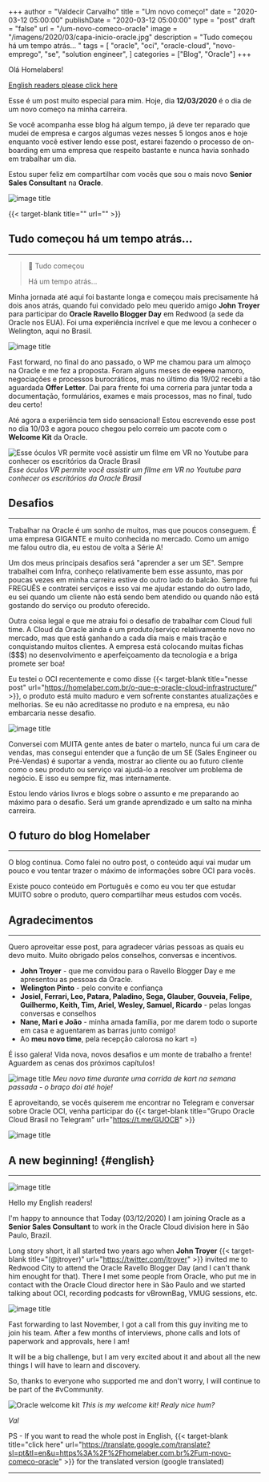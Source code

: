 +++
author = "Valdecir Carvalho"
title = "Um novo começo!"
date = "2020-03-12 05:00:00"
publishDate = "2020-03-12 05:00:00"
type = "post"
draft = "false"
url = "/um-novo-comeco-oracle"
image = "/imagens/2020/03/capa-inicio-oracle.jpg"
description = "Tudo começou há um tempo atrás... "
tags = [
    "oracle",
    "oci",
    "oracle-cloud",
	"novo-emprego",
    "se",
    "solution engineer",
]
categories = ["Blog", "Oracle"]
+++

Olá Homelabers!

[English readers please click here](#english)

Esse é um post muito especial para mim. Hoje, dia **12/03/2020** é o dia de um novo começo na minha carreira. 

Se você acompanha esse blog há algum tempo, já deve ter reparado que mudei de empresa e cargos algumas vezes nesses 5 longos anos e hoje enquanto você estiver lendo esse post, estarei fazendo o processo de on-boarding em uma empresa que respeito bastante e nunca havia sonhado em trabalhar um dia.

Estou super feliz em compartilhar com vocês que sou o mais novo **Senior Sales Consultant** na **Oracle**.

![image title](/imagens/2020/03/Oracle-Logo-01.jpg)

{{< target-blank title="" url="" >}}

## Tudo começou há um tempo atrás...
----

> :musical_note:
> Tudo começou
>
> Há um tempo atrás...

Minha jornada até aqui foi bastante longa e começou mais precisamente há dois anos atrás, quando fui convidado pelo meu querido amigo **John Troyer** para participar do **Oracle Ravello Blogger Day** em Redwood (a sede da Oracle nos EUA). Foi uma experiência incrível e que me levou a conhecer o Welington, aqui no Brasil.

![image title](/imagens/2020/03/oracle-ravello-vexpert-blogger-day-2018.jpg)

Fast forward, no final do ano passado, o WP me chamou para um almoço na Oracle e me fez a proposta. Foram alguns meses de ~~espera~~ namoro, negociações e processos burocráticos, mas no último dia  19/02 recebi a tão aguardada **Offer Letter**. Dai para frente foi uma correria para juntar toda a documentação, formulários, exames e mais processos, mas no final, tudo deu certo!

Até agora a experiência tem sido sensacional! Estou escrevendo esse post no dia 10/03 e agora pouco chegou pelo correio um pacote com o **Welcome Kit** da Oracle.

![Esse óculos VR permite você assistir um filme em VR no Youtube para conhecer os escritórios da Oracle Brasil](/imagens/2020/03/oracle-welcome-kit.jpg)
_Esse óculos VR permite você assistir um filme em VR no Youtube para conhecer os escritórios da Oracle Brasil_

## Desafios
----
Trabalhar na Oracle é um sonho de muitos, mas que poucos conseguem. É uma empresa GIGANTE e muito conhecida no mercado. Como um amigo me falou outro dia, eu estou de volta a Série A! 

Um dos meus principais desafios será "aprender a ser um SE". Sempre trabalhei com Infra, conheço relativamente bem esse assunto, mas por poucas vezes em minha carreira estive do outro lado do balcão. Sempre fui FREGUÊS e contratei serviços e isso vai me ajudar estando do outro lado, eu sei quando um cliente não está sendo bem atendido ou quando não está gostando do serviço ou produto oferecido. 

Outra coisa legal e que me atraiu foi o desafio de trabalhar com Cloud full time. A Cloud da Oracle ainda é um produto/serviço relativamente novo no mercado, mas que está ganhando a cada dia mais e mais tração e conquistando muitos clientes. A empresa está colocando muitas fichas ($$$) no desenvolvimento e aperfeiçoamento da tecnologia e a briga promete ser boa!

Eu testei o OCI recentemente e como disse {{< target-blank title="nesse post" url="https://homelaber.com.br/o-que-e-oracle-cloud-infrastructure/" >}}, o produto está muito maduro e vem sofrente constantes atualizações e melhorias. Se eu não acreditasse no produto e na empresa, eu não embarcaria nesse desafio. 


![image title](/imagens/2020/03/Oracle-Cloud-Infrastructure-logo.png)

Conversei com MUITA gente antes de bater o martelo, nunca fui um cara de vendas, mas consegui entender que a função de um SE (Sales Engineer ou Pré-Vendas) é suportar a venda, mostrar ao cliente ou ao futuro cliente como o seu produto ou serviço vai ajudá-lo a resolver um problema de negócio. E isso eu sempre fiz, mas internamente.

Estou lendo vários livros e blogs sobre o assunto e me preparando ao máximo para o desafio. Será um grande aprendizado e um salto na minha carreira.

## O futuro do blog Homelaber
----

O blog continua. Como falei no outro post, o conteúdo aqui vai mudar um pouco e vou tentar trazer o máximo de informações sobre OCI para vocês. 

Existe pouco conteúdo em Português e como eu vou ter que estudar MUITO sobre o produto, quero compartilhar meus estudos com vocês.

## Agradecimentos
----

Quero aproveitar esse post, para agradecer várias pessoas as quais eu devo muito. Muito obrigado pelos conselhos, conversas e incentivos. 

- **John Troyer** - que me convidou para o Ravello Blogger Day e me apresentou as pessoas da Oracle.
- **Welington Pinto** - pelo convite e confiança
- **Josiel, Ferrari, Leo, Patara, Paladino, Sega, Glauber, Gouveia, Felipe, Guilhermo, Keith, Tim, Ariel, Wesley, Samuel, Ricardo** - pelas longas conversas e conselhos
- **Nane, Mari e João** - minha amada família, por me darem todo o suporte em casa e aguentarem as barras junto comigo!
- Ao **meu novo time**, pela recepção calorosa no kart =) 

É isso galera! Vida nova, novos desafios e um monte de trabalho a frente! Aguardem as cenas dos próximos capítulos!

![image title](/imagens/2020/03/oracle-team-kart.jpg)
_Meu novo time durante uma corrida de kart na semana passada - o braço doi até hoje!_

E aproveitando, se vocês quiserem me encontrar no Telegram e conversar sobre Oracle OCI, venha participar do {{< target-blank title="Grupo Oracle Cloud Brasil no Telegram" url="https://t.me/GUOCB" >}}

![image title](/imagens/2020/03/grupo-oracle-cloud-brasil-telegram.jpg)

## A new beginning! {#english}
----
![image title](/imagens/2020/03/english-please.png)

Hello my English readers!

I'm happy to announce that Today (03/12/2020) I am joining Oracle as a **Senior Sales Consultant** to work in the Oracle Cloud division here in São Paulo, Brazil.

Long story short, it all started two years ago when **John Troyer** {{< target-blank title="(@jtroyer)" url="https://twitter.com/jtroyer" >}} invited me to Redwood City to attend the Oracle Ravello Blogger Day (and I can't thank him enought for that). There I met some people from Oracle, who put me in contact with the Oracle Cloud director here in São Paulo and we started talking about OCI, recording podcasts for vBrownBag, VMUG sessions, etc.

![image title](/imagens/2020/03/oracle-ravello-vexpert-blogger-day-2018.jpg)

Fast forwarding to last November, I got a call from this guy inviting me to join his team. After a few months of interviews, phone calls and lots of paperwork and approvals, here I am!

It will be a big challenge, but I am very excited about it and about all the new things I will have to learn and discovery.

So, thanks to everyone who supported me and don't worry, I will continue to be part of the #vCommunity.

![Oracle welcome kit](/imagens/2020/03/oracle-welcome-kit.jpg)
_This is my welcome kit! Realy nice hum?_

_Val_

PS - If you want to read the whole post in English, {{< target-blank title="click here" url="https://translate.google.com/translate?sl=pt&tl=en&u=https%3A%2F%2Fhomelaber.com.br%2Fum-novo-comeco-oracle" >}} for the translated version (google translated)


----

